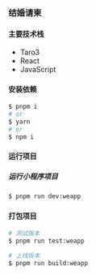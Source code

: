 ### 结婚请柬

#### 主要技术栈
 - Taro3
 - React
 - JavaScript

#### 安装依赖
```bash
$ pnpm i
# or
$ yarn
# or
$ npm i
```

#### 运行项目

##### 运行小程序项目
```bash
$ pnpm run dev:weapp
```

#### 打包项目
```bash
# 测试版本
$ pnpm run test:weapp

# 上线版本
$ pnpm run build:weapp
```

